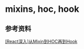 # mixins, hoc, hook

## 参考资料

[[React深入]从Mixin到HOC再到Hook](https://juejin.im/post/5cad39b3f265da03502b1c0a)
